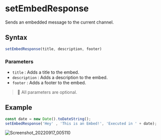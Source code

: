 # setEmbedResponse
Sends an embedded message to the current channel.

## Syntax
```js
setEmbedResponse(title, description, footer)
```

### Parameters
- `title` : Adds a title to the embed.
- `description` : Adds a description to the embed.
- `footer` : Adds a footer to the embed.

> 📌 All parameters are optional.

##  Example
```js
const date = new Date().toDateString();
setEmbedResponse('Hey' , 'This is an Embed!', 'Executed in ' + date);
```

![Screenshot_20220917_005110](https://user-images.githubusercontent.com/95774950/190715616-324db8db-8e68-41db-9daa-73ad0d852fe4.png)
